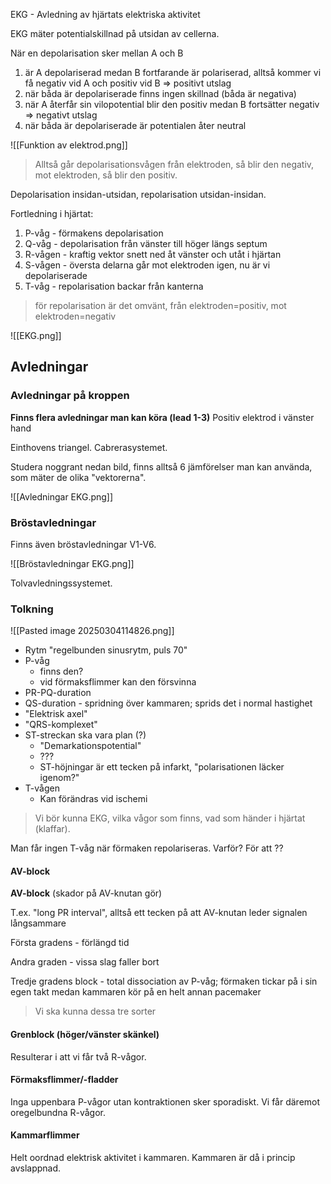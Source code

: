 EKG - Avledning av hjärtats elektriska aktivitet

EKG mäter potentialskillnad på utsidan av cellerna.

När en depolarisation sker mellan A och B
1. är A depolariserad medan B fortfarande är polariserad, alltså kommer vi få negativ vid A och positiv vid B => positivt utslag
2. när båda är depolariserade finns ingen skillnad (båda är negativa)
3. när A återfår sin vilopotential blir den positiv medan B fortsätter negativ => negativt utslag
4. när båda är depolariserade är potentialen åter neutral

![[Funktion av elektrod.png]]

> Alltså går depolarisationsvågen från elektroden, så blir den negativ, mot elektroden, så blir den positiv.

Depolarisation insidan-utsidan, repolarisation utsidan-insidan.

Fortledning i hjärtat:
1. P-våg - förmakens depolarisation
2. Q-våg - depolarisation från vänster till höger längs septum
3. R-vågen - kraftig vektor snett ned åt vänster och utåt i hjärtan 
4. S-vågen - översta delarna går mot elektroden igen, nu är vi depolariserade
5. T-våg - repolarisation backar från kanterna

> för repolarisation är det omvänt, från elektroden=positiv, mot elektroden=negativ

![[EKG.png]]

## Avledningar
### Avledningar på kroppen
**Finns flera avledningar man kan köra (lead 1-3)**
Positiv elektrod i vänster hand

Einthovens triangel. Cabrerasystemet.

Studera noggrant nedan bild, finns alltså 6 jämförelser man kan använda, som mäter de olika "vektorerna".

![[Avledningar EKG.png]]

### Bröstavledningar
Finns även bröstavledningar V1-V6.

![[Bröstavledningar EKG.png]]

Tolvavledningssystemet.

### Tolkning
![[Pasted image 20250304114826.png]]

- Rytm "regelbunden sinusrytm, puls 70"
- P-våg
	- finns den?
	- vid förmaksflimmer kan den försvinna
- PR-PQ-duration
- QS-duration - spridning över kammaren; sprids det i normal hastighet
- "Elektrisk axel"
- "QRS-komplexet"
- ST-streckan ska vara plan (?)
	- "Demarkationspotential"
	- ???
	- ST-höjningar är ett tecken på infarkt, "polarisationen läcker igenom?"
- T-vågen
	- Kan förändras vid ischemi

> Vi bör kunna EKG, vilka vågor som finns, vad som händer i hjärtat (klaffar).


Man får ingen T-våg när förmaken repolariseras. Varför? För att ??

#### AV-block
**AV-block** (skador på AV-knutan gör)

T.ex. "long PR interval", alltså ett tecken på att AV-knutan leder signalen långsammare

Första gradens - förlängd tid

Andra graden - vissa slag faller bort

Tredje gradens block - total dissociation av P-våg; förmaken tickar på i sin egen takt medan kammaren kör på en helt annan pacemaker

> Vi ska kunna dessa tre sorter

#### Grenblock (höger/vänster skänkel)
Resulterar i att vi får två R-vågor.

#### Förmaksflimmer/-fladder
Inga uppenbara P-vågor utan kontraktionen sker sporadiskt. Vi får däremot oregelbundna R-vågor.

#### Kammarflimmer
Helt oordnad elektrisk aktivitet i kammaren. Kammaren är då i princip avslappnad.
